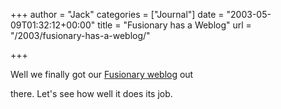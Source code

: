 +++
author = "Jack"
categories = ["Journal"]
date = "2003-05-09T01:32:12+00:00"
title = "Fusionary has a Weblog"
url = "/2003/fusionary-has-a-weblog/"

+++

Well we finally got our [Fusionary weblog][1] out
  

  
there. Let's see how well it does its job.

 [1]: //www.fusionary.com/weblog/"